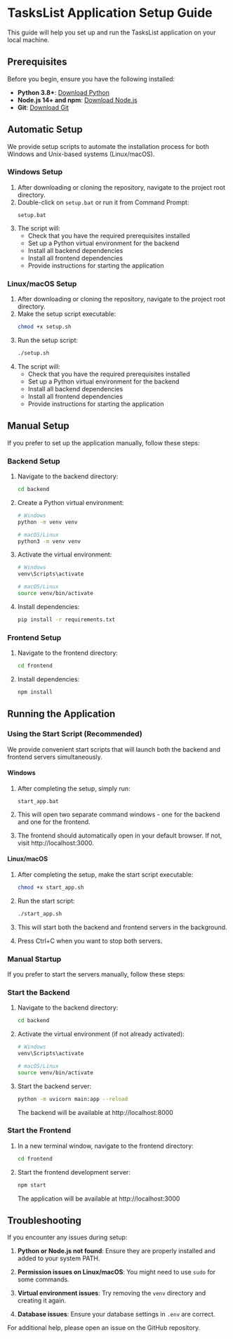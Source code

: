 # TasksList Application Setup Guide

This guide will help you set up and run the TasksList application on your local machine.

## Prerequisites

Before you begin, ensure you have the following installed:

- **Python 3.8+**: [Download Python](https://www.python.org/downloads/)
- **Node.js 14+ and npm**: [Download Node.js](https://nodejs.org/en/download/)
- **Git**: [Download Git](https://git-scm.com/downloads)

## Automatic Setup

We provide setup scripts to automate the installation process for both Windows and Unix-based systems (Linux/macOS).

### Windows Setup

1. After downloading or cloning the repository, navigate to the project root directory.
2. Double-click on `setup.bat` or run it from Command Prompt:
   ```
   setup.bat
   ```
3. The script will:
   - Check that you have the required prerequisites installed
   - Set up a Python virtual environment for the backend
   - Install all backend dependencies
   - Install all frontend dependencies
   - Provide instructions for starting the application

### Linux/macOS Setup

1. After downloading or cloning the repository, navigate to the project root directory.
2. Make the setup script executable:
   ```bash
   chmod +x setup.sh
   ```
3. Run the setup script:
   ```bash
   ./setup.sh
   ```
4. The script will:
   - Check that you have the required prerequisites installed
   - Set up a Python virtual environment for the backend
   - Install all backend dependencies
   - Install all frontend dependencies
   - Provide instructions for starting the application

## Manual Setup

If you prefer to set up the application manually, follow these steps:

### Backend Setup

1. Navigate to the backend directory:
   ```bash
   cd backend
   ```

2. Create a Python virtual environment:
   ```bash
   # Windows
   python -m venv venv
   
   # macOS/Linux
   python3 -m venv venv
   ```

3. Activate the virtual environment:
   ```bash
   # Windows
   venv\Scripts\activate
   
   # macOS/Linux
   source venv/bin/activate
   ```

4. Install dependencies:
   ```bash
   pip install -r requirements.txt
   ```

### Frontend Setup

1. Navigate to the frontend directory:
   ```bash
   cd frontend
   ```

2. Install dependencies:
   ```bash
   npm install
   ```

## Running the Application

### Using the Start Script (Recommended)

We provide convenient start scripts that will launch both the backend and frontend servers simultaneously.

#### Windows

1. After completing the setup, simply run:
   ```
   start_app.bat
   ```
   
2. This will open two separate command windows - one for the backend and one for the frontend.
   
3. The frontend should automatically open in your default browser. If not, visit http://localhost:3000.

#### Linux/macOS

1. After completing the setup, make the start script executable:
   ```bash
   chmod +x start_app.sh
   ```
   
2. Run the start script:
   ```bash
   ./start_app.sh
   ```
   
3. This will start both the backend and frontend servers in the background.
   
4. Press Ctrl+C when you want to stop both servers.

### Manual Startup

If you prefer to start the servers manually, follow these steps:

### Start the Backend

1. Navigate to the backend directory:
   ```bash
   cd backend
   ```

2. Activate the virtual environment (if not already activated):
   ```bash
   # Windows
   venv\Scripts\activate
   
   # macOS/Linux
   source venv/bin/activate
   ```

3. Start the backend server:
   ```bash
   python -m uvicorn main:app --reload
   ```
   
   The backend will be available at http://localhost:8000

### Start the Frontend

1. In a new terminal window, navigate to the frontend directory:
   ```bash
   cd frontend
   ```

2. Start the frontend development server:
   ```bash
   npm start
   ```
   
   The application will be available at http://localhost:3000

## Troubleshooting

If you encounter any issues during setup:

1. **Python or Node.js not found**: Ensure they are properly installed and added to your system PATH.

2. **Permission issues on Linux/macOS**: You might need to use `sudo` for some commands.

3. **Virtual environment issues**: Try removing the `venv` directory and creating it again.

4. **Database issues**: Ensure your database settings in `.env` are correct.

For additional help, please open an issue on the GitHub repository. 